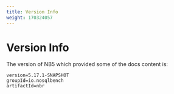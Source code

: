 ```yaml
---
title: Version Info
weight: 170324057
---
```

# Version Info

The version of NB5 which provided some of the docs content is:

```
version=5.17.1-SNAPSHOT
groupId=io.nosqlbench
artifactId=nbr
```
